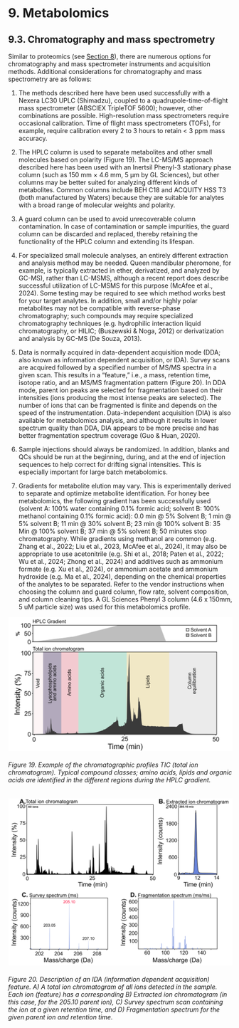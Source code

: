 # 9. Metabolomics

## 9.3. Chromatography and mass spectrometry

Similar to proteomics (see [Section 8](https://maevatecher.github.io/standard-methods-apis-omics/Section_8_1/)), there are numerous options for chromatography and mass spectrometer instruments and acquisition methods. Additional considerations for chromatography and mass spectrometry are as follows:

1.  The methods described here have been used successfully with a Nexera LC30 UPLC (Shimadzu), coupled to a quadrupole-time-of-flight mass spectrometer (ABSCIEX TripleTOF 5600); however, other combinations are possible. High-resolution mass spectrometers require occasional calibration. Time of flight mass spectrometers (TOFs), for example, require calibration every 2 to 3 hours to retain < 3 ppm mass accuracy.

2.  The HPLC column is used to separate metabolites and other small molecules based on polarity (Figure 19). The LC-MS/MS approach described here has been used with an Inertsil Phenyl-3 stationary phase column (such as 150 mm × 4.6 mm, 5 µm by GL Sciences), but other columns may be better suited for analyzing different kinds of metabolites. Common columns include BEH C18 and ACQUITY HSS T3 (both manufactured by Waters) because they are suitable for analytes with a broad range of molecular weights and polarity.

3.  A guard column can be used to avoid unrecoverable column contamination. In case of contamination or sample impurities, the guard column can be discarded and replaced, thereby retaining the functionality of the HPLC column and extending its lifespan.

4.  For specialized small molecule analyses, an entirely different extraction and analysis method may be needed. Queen mandibular pheromone, for example, is typically extracted in ether, derivatized, and analyzed by GC-MS), rather than LC-MSMS, although a recent report does describe successful utilization of LC-MSMS for this purpose (McAfee et al., 2024). Some testing may be required to see which method works best for your target analytes. In addition, small and/or highly polar metabolites may not be compatible with reverse-phase chromatography; such compounds may require specialized chromatography techniques (e.g. hydrophilic interaction liquid chromatography, or HILIC; (Buszewski & Noga, 2012) or derivatization and analysis by GC-MS (De Souza, 2013).

5.  Data is normally acquired in data-dependent acquisition mode (DDA; also known as information dependent acquisition, or IDA). Survey scans are acquired followed by a specified number of MS/MS spectra in a given scan. This results in a “feature,” i.e., a mass, retention time, isotope ratio, and an MS/MS fragmentation pattern (Figure 20). In DDA mode, parent ion peaks are selected for fragmentation based on their intensities (ions producing the most intense peaks are selected). The number of ions that can be fragmented is finite and depends on the speed of the instrumentation. Data-independent acquisition (DIA) is also available for metabolomics analysis, and although it results in lower spectrum quality than DDA, DIA appears to be more precise and has better fragmentation spectrum coverage (Guo & Huan, 2020).

6.  Sample injections should always be randomized. In addition, blanks and QCs should be run at the beginning, during, and at the end of injection sequences to help correct for drifting signal intensities. This is especially important for large batch metabolomics.

7.  Gradients for metabolite elution may vary. This is experimentally derived to separate and optimize metabolite identification. For honey bee metabolomics, the following gradient has been successfully used (solvent A: 100% water containing 0.1% formic acid; solvent B: 100% methanol containing 0.1% formic acid): 0.0 min \@ 5% Solvent B; 1 min \@ 5% solvent B; 11 min \@ 30% solvent B; 23 min \@ 100% solvent B: 35 Min \@ 100% solvent B; 37 min \@ 5% solvent B; 50 minutes stop chromatography. While gradients using methanol are common (e.g. Zhang et al., 2022; Liu et al., 2023, McAfee et al., 2024), it may also be appropriate to use acetonitrile (e.g. Shi et al., 2018; Paten et al., 2022; Wu et al., 2024; Zhong et al., 2024) and additives such as ammonium formate (e.g. Xu et al., 2024), or ammonium acetate and ammonium hydroxide (e.g. Ma et al., 2024), depending on the chemical properties of the analytes to be separated. Refer to the vendor instructions when choosing the column and guard column, flow rate, solvent composition, and column cleaning tips. A GL Sciences Phenyl 3 column (4.6 x 150mm, 5 uM particle size) was used for this metabolomics profile.

![Figure 19](assets/Figure_19_REAL.png)

###### Figure 19. Example of the chromatographic profiles TIC (total ion chromatogram). Typical compound classes; amino acids, lipids and organic acids are identified in the different regions during the HPLC gradient.

![Figure 20](assets/Figure_20_REAL.png)

###### Figure 20. Description of an IDA (information dependent acquisition) feature. A) A total ion chromatogram of all ions detected in the sample. Each ion (feature) has a corresponding B) Extracted ion chromatogram (in this case, for the 205.10 parent ion), C) Survey spectrum scan containing the ion at a given retention time, and D) Fragmentation spectrum for the given parent ion and retention time.

